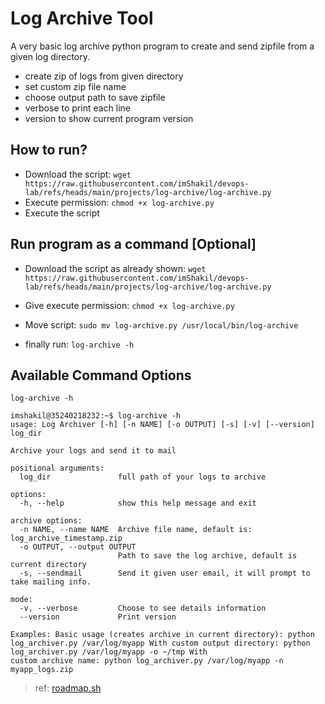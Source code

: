 # Log Archive Tool

A very basic log archive python program to create and send zipfile from a given log directory.

- create zip of logs from given directory
- set custom zip file name
- choose output path to save zipfile
- verbose to print each line
- version to show current program version

## How to run?

- Download the script: `wget https://raw.githubusercontent.com/imShakil/devops-lab/refs/heads/main/projects/log-archive/log-archive.py`
- Execute permission: `chmod +x log-archive.py`
- Execute the script

## Run program as a command [Optional]

- Download the script as already shown: `wget https://raw.githubusercontent.com/imShakil/devops-lab/refs/heads/main/projects/log-archive/log-archive.py`

- Give execute permission: `chmod +x log-archive.py`
- Move script: `sudo mv log-archive.py /usr/local/bin/log-archive`
- finally run: `log-archive -h`

## Available Command Options

```shell
log-archive -h
```

```text
imshakil@35240218232:~$ log-archive -h
usage: Log Archiver [-h] [-n NAME] [-o OUTPUT] [-s] [-v] [--version] log_dir

Archive your logs and send it to mail

positional arguments:
  log_dir               full path of your logs to archive

options:
  -h, --help            show this help message and exit

archive options:
  -n NAME, --name NAME  Archive file name, default is: log_archive_timestamp.zip
  -o OUTPUT, --output OUTPUT
                        Path to save the log archive, default is current directory
  -s, --sendmail        Send it given user email, it will prompt to take mailing info.

mode:
  -v, --verbose         Choose to see details information
  --version             Print version

Examples: Basic usage (creates archive in current directory): python log_archiver.py /var/log/myapp With custom output directory: python log_archiver.py /var/log/myapp -o ~/tmp With
custom archive name: python log_archiver.py /var/log/myapp -n myapp_logs.zip

```

> ref: [roadmap.sh](https://roadmap.sh/projects/log-archive-tool)
